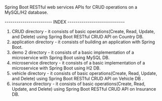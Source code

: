 Spring Boot RESTful web services APIs for CRUD operations on a MySQL/H2 database. 

------------------------ INDEX ----------------------------- 

1) CRUD directory             - it consists of basic operations(Create, Read, Update, and Delete) using Spring Boot RESTful CRUD API on Country DB. <br>
2) application directory      - it consists of building an application with Spring Boot. <br>
3) demo 2 directory           - it consists of a basic implementation of a microservice with Spring Boot using MySQL DB. <br>
4) microservice directory     - it consists of a basic implementation of a microservice with Spring Boot using H2 DB. <br>
5) vehicle directory          - it consists of basic operations(Create, Read, Update, and Delete) using Spring Boot RESTful CRUD API on Vehicle DB . <br>
6) insurance directory        - it consists of basic operations(Create, Read, Update, and Delete) using Spring Boot RESTful CRUD API on Insurance DB. <br>
